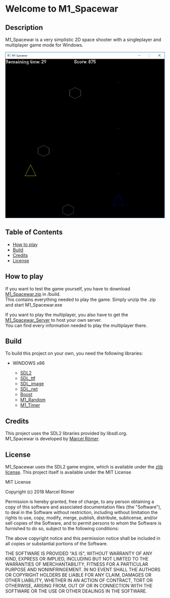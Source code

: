 # Welcome to M1_Spacewar

## Description
M1_Spacewar is a very simplistic 2D space shooter with a singleplayer and multiplayer game mode for Windows.  

![MultiplayerScreenshot](/doc/images/multiplayer_screenshot.png)

## Table of Contents
* [How to play](#how-to-play)
* [Build](#build)
* [Credits](#credits)
* [License](#license)

## How to play
If you want to test the game yourself, you have to download [M1_Spacewar.zip](https://github.com/mirogon/M1_Spacewar/tree/master/build/M1_Spacewar.zip )  in /build.  
This contains everything needed to play the game. Simply unzip the .zip and start M1_Spacewar.exe


If you want to play the multiplayer, you also have to get the [M1_Spacewar_Server](https://github.com/mirogon/M1_Spacewar_Server) to host your own server.  
You can find every information needed to play the multiplayer there.

## Build
To build this project on your own, you need the following libraries:

* WINDOWS x86

	* [SDL2](https://www.libsdl.org/download-2.0.php)
	* [SDL_ttf](https://www.libsdl.org/projects/SDL_ttf/)
	* [SDL_image](https://www.libsdl.org/projects/SDL_image/)
	* [SDL_net](https://www.libsdl.org/projects/SDL_net/)
	* [Boost](http://www.boost.org/doc/libs/1_66_0/more/getting_started/windows.html)
	* [M1_Random](/lib/M1Random/)
	* [M1_Timer](/lib/M1Timer/)

	
	
## Credits

This project uses the SDL2 libraries provided by libsdl.org.  
M1_Spacewar is developed by [Marcel Römer](https://github.com/mirogon).

## License

M1_Spacewar uses the SDL2 game engine, which is available under the [zlib license](http://www.gzip.org/zlib/zlib_license.html).
This project itself is available under the MIT License

MIT License

Copyright (c) 2018 Marcel Römer

Permission is hereby granted, free of charge, to any person obtaining a copy
of this software and associated documentation files (the "Software"), to deal
in the Software without restriction, including without limitation the rights
to use, copy, modify, merge, publish, distribute, sublicense, and/or sell
copies of the Software, and to permit persons to whom the Software is
furnished to do so, subject to the following conditions:

The above copyright notice and this permission notice shall be included in all
copies or substantial portions of the Software.

THE SOFTWARE IS PROVIDED "AS IS", WITHOUT WARRANTY OF ANY KIND, EXPRESS OR
IMPLIED, INCLUDING BUT NOT LIMITED TO THE WARRANTIES OF MERCHANTABILITY,
FITNESS FOR A PARTICULAR PURPOSE AND NONINFRINGEMENT. IN NO EVENT SHALL THE
AUTHORS OR COPYRIGHT HOLDERS BE LIABLE FOR ANY CLAIM, DAMAGES OR OTHER
LIABILITY, WHETHER IN AN ACTION OF CONTRACT, TORT OR OTHERWISE, ARISING FROM,
OUT OF OR IN CONNECTION WITH THE SOFTWARE OR THE USE OR OTHER DEALINGS IN THE
SOFTWARE.